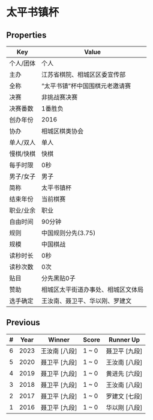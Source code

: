 # 太平书镇杯

## Properties

| Key | Value |
| --- | ----- |
| 个人/团体 | 个人 |
| 主办 | 江苏省棋院、相城区区委宣传部 |
| 全称 | “太平书镇”杯中国围棋元老邀请赛 |
| 决赛 | 非挑战赛决赛 |
| 决赛番数 | 1番胜负 |
| 创办年份 | 2016 |
| 协办 | 相城区棋类协会 |
| 单人/双人 | 单人 |
| 慢棋/快棋 | 快棋 |
| 每手时限 | 0秒 |
| 男子/女子 | 男子 |
| 简称 | 太平书镇杯 |
| 结束年份 | 当前棋赛 |
| 职业/业余 | 职业 |
| 自由时间 | 90分钟 |
| 规则 | 中国规则分先(3.75) |
| 规模 | 中国棋战 |
| 读秒时长 | 0秒 |
| 读秒次数 | 0次 |
| 贴目 | 分先黑贴0子 |
| 赞助 | 相城区太平街道办事处、相城区文体局 |
| 选手确定 | 王汝南、聂卫平、华以刚、罗建文 |

## Previous

| # | Year | Winner | Score | Runner Up |
| --- | --- | --- | --- | --- |
| 6 | 2023 | 王汝南 [八段] | 1 ~ 0 | 聂卫平 [九段] |
| 5 | 2020 | 聂卫平 [九段] | 1 ~ 0 | 王汝南 [八段] |
| 4 | 2019 | 聂卫平 [九段] | 1 ~ 0 | 黄进先 [六段] |
| 3 | 2018 | 聂卫平 [九段] | 1 ~ 0 | 王汝南 [八段] |
| 2 | 2017 | 聂卫平 [九段] | 1 ~ 0 | 罗建文 [七段] |
| 1 | 2016 | 聂卫平 [九段] | 1 ~ 0 | 华以刚 [八段] |

